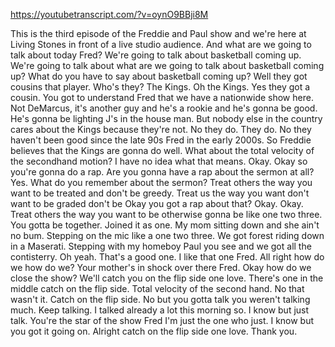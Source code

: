 https://youtubetranscript.com/?v=oynO9BBji8M

 This is the third episode of the Freddie and Paul show and we're here at Living Stones in front of a live studio audience. And what are we going to talk about today Fred? We're going to talk about basketball coming up. We're going to talk about what are we going to talk about basketball coming up? What do you have to say about basketball coming up? Well they got cousins that player. Who's they? The Kings. Oh the Kings. Yes they got a cousin. You got to understand Fred that we have a nationwide show here. Not DeMarcus, it's another guy and he's a rookie and he's gonna be good. He's gonna be lighting J's in the house man. But nobody else in the country cares about the Kings because they're not. No they do. They do. No they haven't been good since the late 90s Fred in the early 2000s. So Freddie believes that the Kings are gonna do well. What about the total velocity of the secondhand motion? I have no idea what that means. Okay. Okay so you're gonna do a rap. Are you gonna have a rap about the sermon at all? Yes. What do you remember about the sermon? Treat others the way you want to be treated and don't be greedy. Treat us the way you want don't want to be graded don't be Okay you got a rap about that? Okay. Okay. Treat others the way you want to be otherwise gonna be like one two three. You gotta be together. Joined it as one. My mom sitting down and she ain't no bum. Stepping on the mic like a one two three. We got forest riding down in a Maserati. Stepping with my homeboy Paul you see and we got all the contisterry. Oh yeah. That's a good one. I like that one Fred. All right how do we how do we? Your mother's in shock over there Fred. Okay how do we close the show? We'll catch you on the flip side one love. There's one in the middle catch on the flip side. Total velocity of the second hand. No that wasn't it. Catch on the flip side. No but you gotta talk you weren't talking much. Keep talking. I talked already a lot this morning so. I know but just talk. You're the star of the show Fred I'm just the one who just. I know but you got it going on. Alright catch on the flip side one love. Thank you.